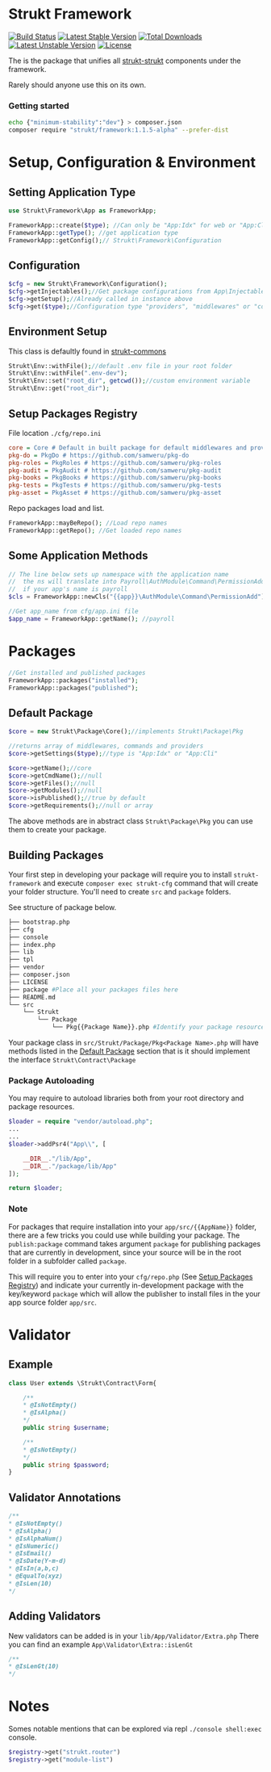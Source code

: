 Strukt Framework
================

[![Build Status](https://travis-ci.org/samweru/strukt-framework.svg?branch=master)](https://packagist.org/packages/strukt/framework)
[![Latest Stable Version](https://poser.pugx.org/strukt/framework/v/stable)](https://packagist.org/packages/strukt/framework)
[![Total Downloads](https://poser.pugx.org/strukt/framework/downloads)](https://packagist.org/packages/strukt/framework)
[![Latest Unstable Version](https://poser.pugx.org/strukt/framework/v/unstable)](https://packagist.org/packages/strukt/framework)
[![License](https://poser.pugx.org/strukt/framework/license)](https://packagist.org/packages/strukt/framework)

The is the package that unifies all [strukt-strukt](https://github.com/samweru/strukt-strukt)
components under the framework.

Rarely should anyone use this on its own.

### Getting started

```sh
echo {"minimum-stability":"dev"} > composer.json
composer require "strukt/framework:1.1.5-alpha" --prefer-dist
```

# Setup, Configuration & Environment

## Setting Application Type

```php
use Strukt\Framework\App as FrameworkApp;

FrameworkApp::create($type); //Can only be "App:Idx" for web or "App:Cli" for command line
FrameworkApp::getType(); //get application type
FrameworkApp::getConfig();// Strukt\Framework\Configuration
```

## Configuration

```php
$cfg = new Strukt\Framework\Configuration();
$cfg->getInjectables();//Get package configurations from App\Injectables
$cfg->getSetup();//Already called in instance above
$cfg->get($type);//Configuration type "providers", "middlewares" or "commands"
```

## Environment Setup

This class is defaultly found in [strukt-commons](https://github.com/samweru/strukt-commons)

```php
Strukt\Env::withFile();//default .env file in your root folder
Strukt\Env::withFile(".env-dev");
Strukt\Env::set("root_dir", getcwd());//custom environment variable
Strukt\Env::get("root_dir");
```

## Setup Packages Registry 

File location `./cfg/repo.ini`

```ini
core = Core # Default in built package for default middlewares and providers
pkg-do = PkgDo # https://github.com/samweru/pkg-do
pkg-roles = PkgRoles # https://github.com/samweru/pkg-roles
pkg-audit = PkgAudit # https://github.com/samweru/pkg-audit
pkg-books = PkgBooks # https://github.com/samweru/pkg-books
pkg-tests = PkgTests # https://github.com/samweru/pkg-tests
pkg-asset = PkgAsset # https://github.com/samweru/pkg-asset
```
Repo packages load and list.

```php
FrameworkApp::mayBeRepo(); //Load repo names
FrameworkApp::getRepo(); //Get loaded repo names
```

## Some Application Methods

```php
// The line below sets up namespace with the application name
//	the ns will translate into Payroll\AuthModule\Command\PermissionAdd
//	if your app's name is payroll
$cls = FrameworkApp::newCls("{{app}}\AuthModule\Command\PermissionAdd");

//Get app_name from cfg/app.ini file
$app_name = FrameworkApp::getName(); //payroll
```

# Packages

```php
//Get installed and published packages
FrameworkApp::packages("installed"); 
FrameworkApp::packages("published"); 
```

## Default Package

```php
$core = new Strukt\Package\Core();//implements Strukt\Package\Pkg

//returns array of middlewares, commands and providers
$core->getSettings($type);//type is "App:Idx" or "App:Cli"

$core->getName();//core
$core->getCmdName();//null
$core->getFiles();//null
$core->getModules();//null
$core->isPublished();//true by default
$core->getRequirements();//null or array
```

The above methods are in abstract class `Strukt\Package\Pkg` you can use them to create your package.

## Building Packages

Your first step in developing your package will require you to install `strukt-framework`
and execute `composer exec strukt-cfg` command that will create your folder structure. You'll need to create `src` and `package` folders. 

See structure of package below.

```sh
├── bootstrap.php
├── cfg
├── console
├── index.php
├── lib
├── tpl
├── vendor
├── composer.json
├── LICENSE
├── package #Place all your packages files here
├── README.md
└── src
    └── Strukt
        └── Package
            └── Pkg{{Package Name}}.php #Identify your package resources here

```

Your package class in `src/Strukt/Package/Pkg<Package Name>.php` will have methods
listed in the [Default Package](#default-package) section that is it should implement the 
interface `Strukt\Contract\Package`

### Package Autoloading

You may require to autoload libraries both from your root directory and package resources.

```php
$loader = require "vendor/autoload.php";
...
...
$loader->addPsr4("App\\", [

	__DIR__."/lib/App",
	__DIR__."/package/lib/App"
]);

return $loader;
```

### Note

For packages that require installation into your `app/src/{{AppName}}` folder, there
are a few tricks you could use while building your package. The `publish:package` command
takes argument `package` for publishing packages that are currently in development,
since your source will be in the root folder in a subfolder called `package`. 

This will require you to enter into your `cfg/repo.php` (See [Setup Packages Registry](#setup-packages-registry)) and indicate your currently in-development package with the key/keyword `package` which will allow the publisher to install files in the your app source folder `app/src`.

# Validator

## Example

```php
class User extends \Strukt\Contract\Form{

	/**
	* @IsNotEmpty()
	* @IsAlpha()
	*/
	public string $username;

	/**
	* @IsNotEmpty()
	*/
	public string $password;
}
```

## Validator Annotations

```php
/**
* @IsNotEmpty()
* @IsAlpha()
* @IsAlphaNum()
* @IsNumeric()
* @IsEmail()
* @IsDate(Y-m-d)
* @IsIn(a,b,c)
* @EqualTo(xyz)
* @IsLen(10)
*/
```

## Adding Validators

New validators can be added is in your `lib/App/Validator/Extra.php`
There you can find an example `App\Validator\Extra::isLenGt`

```php
/**
* @IsLenGt(10)
*/
```

# Notes

Somes notable mentions that can be explored via repl `./console shell:exec` console.

```php
$registry->get("strukt.router")
$registry->get("module-list")
```